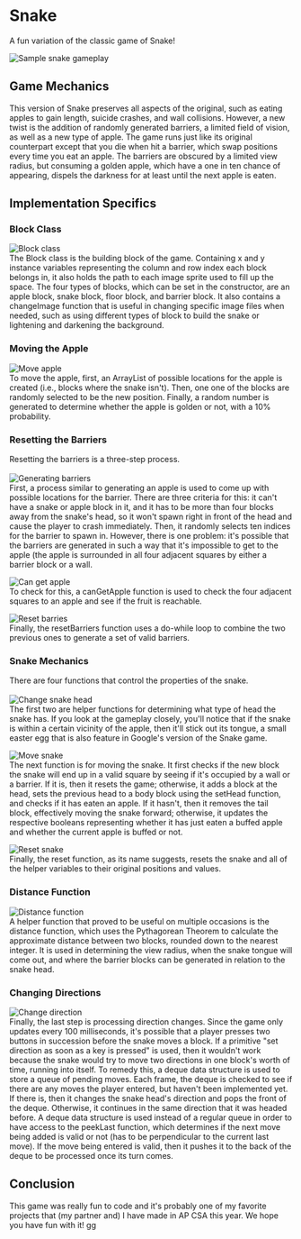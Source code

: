 # Snake
A fun variation of the classic game of Snake!

![Sample snake gameplay](https://github.com/justiny7/Snake/blob/master/Snake/pictures/gameplay.gif)


## Game Mechanics
This version of Snake preserves all aspects of the original, such as eating apples to gain length, suicide crashes, and wall collisions. However, a
new twist is the addition of randomly generated barriers, a limited field of vision, as well as a new type of apple. The game runs  just like its original
counterpart except that you die when hit a barrier, which swap positions every time you eat an apple. The barriers are obscured by a limited view
radius, but consuming a golden apple, which have a one in ten chance of appearing, dispels the darkness for at least until the next apple is eaten.

## Implementation Specifics

### Block Class
![Block class](https://github.com/justiny7/Snake/blob/master/Snake/pictures/block%20class.PNG)\
The Block class is the building block of the game. Containing x and y instance variables representing the column and row index each block belongs in,
it also holds the path to each image sprite used to fill up the space. The four types of blocks, which can be set in the constructor, are an apple block,
snake block, floor block, and barrier block. It also contains a changeImage function that is useful in changing specific image files when needed, such
as using different types of block to build the snake or lightening and darkening the background.

### Moving the Apple
![Move apple](https://github.com/justiny7/Snake/blob/master/Snake/pictures/move%20apple.PNG)\
To move the apple, first, an ArrayList of possible locations for the apple is created (i.e., blocks where the snake isn't). Then, one one of the blocks
are randomly selected to be the new position. Finally, a random number is generated to determine whether the apple is golden or not, with a 10% probability.

### Resetting the Barriers
Resetting the barriers is a three-step process.\
\
![Generating barriers](https://github.com/justiny7/Snake/blob/master/Snake/pictures/generate%20barriers.PNG)\
First, a process similar to generating an apple is used to come up with possible locations for the barrier. There are three criteria for this: it can't
have a snake or apple block in it, and it has to be more than four blocks away from the snake's head, so it won't spawn right in front of the head and cause
the player to crash immediately. Then, it randomly selects ten indices for the barrier to spawn in. However, there is one problem: it's possible that the
barriers are generated in such a way that it's impossible to get to the apple (the apple is surrounded in all four adjacent squares by either a barrier block
or a wall.

![Can get apple](https://github.com/justiny7/Snake/blob/master/Snake/pictures/can%20get%20apple.PNG)\
To check for this, a canGetApple function is used to check the four adjacent squares to an apple and see if the fruit is reachable.

![Reset barries](https://github.com/justiny7/Snake/blob/master/Snake/pictures/reset%20barriers.PNG)\
Finally, the resetBarriers function uses a do-while loop to combine the two previous ones to generate a set of valid barriers.

### Snake Mechanics
There are four functions that control the properties of the snake.\
\
![Change snake head](https://github.com/justiny7/Snake/blob/master/Snake/pictures/set%20head.PNG)\
The first two are helper functions for determining what type of head the snake has. If you look at the gameplay closely, you'll notice that if the snake
is within a certain vicinity of the apple, then it'll stick out its tongue, a small easter egg that is also feature in Google's version of the Snake game.

![Move snake](https://github.com/justiny7/Snake/blob/master/Snake/pictures/move%20snake.PNG)\
The next function is for moving the snake. It first checks if the new block the snake will end up in a valid square by seeing if it's occupied by a wall
or a barrier. If it is, then it resets the game; otherwise, it adds a block at the head, sets the previous head to a body block using the setHead function,
and checks if it has eaten an apple. If it hasn't, then it removes the tail block, effectively moving the snake forward; otherwise, it updates the respective
booleans representing whether it has just eaten a buffed apple and whether the current apple is buffed or not.

![Reset snake](https://github.com/justiny7/Snake/blob/master/Snake/pictures/reset%20snake.PNG)\
Finally, the reset function, as its name suggests, resets the snake and all of the helper variables to their original positions and values.

### Distance Function
![Distance function](https://github.com/justiny7/Snake/blob/master/Snake/pictures/distance%20function.PNG)\
A helper function that proved to be useful on multiple occasions is the distance function, which uses the Pythagorean Theorem to calculate the approximate
distance between two blocks, rounded down to the nearest integer. It is used in determining the view radius, when the snake tongue will come out, and where
the barrier blocks can be generated in relation to the snake head.

### Changing Directions
![Change direction](https://github.com/justiny7/Snake/blob/master/Snake/pictures/change%20direction.PNG)\
Finally, the last step is processing direction changes. Since the game only updates every 100 milliseconds, it's possible that a player presses two buttons
in succession before the snake moves a block. If a primitive "set direction as soon as a key is pressed" is used, then it wouldn't work because the snake would
try to move two directions in one block's worth of time, running into itself. To remedy this, a deque data structure is used to store a queue of pending moves.
Each frame, the deque is checked to see if there are any moves the player entered, but haven't been implemented yet. If there is, then it changes the snake head's
direction and pops the front of the deque. Otherwise, it continues in the same direction that it was headed before. A deque data structure is used instead of a
regular queue in order to have access to the peekLast function, which determines if the next move being added is valid or not (has to be perpendicular to the
current last move). If the move being entered is valid, then it pushes it to the back of the deque to be processed once its turn comes.

## Conclusion
This game was really fun to code and it's probably one of my favorite projects that (my partner and) I have made in AP CSA this year. We hope you have fun with it! gg
